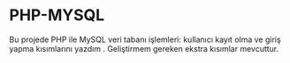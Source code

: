 # PHP-MYSQL
Bu projede PHP ile MySQL veri tabanı işlemleri: kullanıcı kayıt olma ve giriş yapma kısımlarını yazdım . Geliştirmem gereken ekstra kısımlar mevcuttur.
